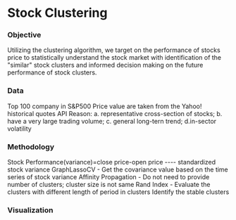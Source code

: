 # Stock Clustering

### Objective
Utilizing the clustering algorithm, we target on the performance of stocks price to statistically understand the stock market with identification of the "similar" stock clusters and informed decision making on the future performance of stock clusters.

### Data
Top 100 company in S&P500
Price value are taken from the Yahoo! historical quotes API
Reason:
a. representative cross-section of stocks;
b. have a very large trading volume;
c. general long-tern trend;
d.in-sector volatility

### Methodology
Stock Performance(variance)=close price-open price  ---- standardized stock variance
GraphLassoCV - Get the covariance value based on the time series of stock variance
Affinity Propagation - Do not need to provide number of clusters; cluster size is not same
Rand Index - Evaluate the clusters with different length of period in clusters
              Identify the stable clusters

### Visualization
